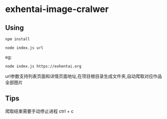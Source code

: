 # exhentai-image-cralwer

## Using

```npm install```

```node index.js url```

eg:

```node index.js https://exhentai.org```

url参数支持列表页面和详情页面地址,在项目根目录生成文件夹,自动爬取对应作品全部图片

## Tips

爬取结束需要手动停止进程 ctrl + c
